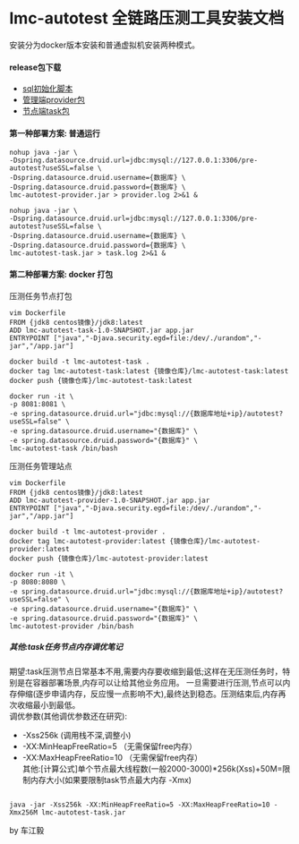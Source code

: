# lmc-autotest 全链路压测工具安装文档
 安装分为docker版本安装和普通虚拟机安装两种模式。

#### release包下载
* [sql初始化脚本](/doc/install.sql )
* [管理端provider包](https://gitee.com/chejiangyi/lmc-autotest/releases/ )
* [节点端task包](https://gitee.com/chejiangyi/lmc-autotest/releases/ )


#### 第一种部署方案: 普通运行
```
nohup java -jar \
-Dspring.datasource.druid.url=jdbc:mysql://127.0.0.1:3306/pre-autotest?useSSL=false \
-Dspring.datasource.druid.username={数据库} \
-Dspring.datasource.druid.password={数据库} \
lmc-autotest-provider.jar > provider.log 2>&1 &

nohup java -jar \
-Dspring.datasource.druid.url=jdbc:mysql://127.0.0.1:3306/pre-autotest?useSSL=false \
-Dspring.datasource.druid.username={数据库} \
-Dspring.datasource.druid.password={数据库} \
lmc-autotest-task.jar > task.log 2>&1 &
```

#### 第二种部署方案: docker 打包
压测任务节点打包
```
vim Dockerfile
FROM {jdk8 centos镜像}/jdk8:latest
ADD lmc-autotest-task-1.0-SNAPSHOT.jar app.jar
ENTRYPOINT ["java","-Djava.security.egd=file:/dev/./urandom","-jar","/app.jar"]

docker build -t lmc-autotest-task .
docker tag lmc-autotest-task:latest {镜像仓库}/lmc-autotest-task:latest
docker push {镜像仓库}/lmc-autotest-task:latest

docker run -it \
-p 8081:8081 \
-e spring.datasource.druid.url="jdbc:mysql://{数据库地址+ip}/autotest?useSSL=false" \
-e spring.datasource.druid.username="{数据库}" \
-e spring.datasource.druid.password="{数据库}" \
lmc-autotest-task /bin/bash
```
压测任务管理站点
```
vim Dockerfile
FROM {jdk8 centos镜像}/jdk8:latest
ADD lmc-autotest-provider-1.0-SNAPSHOT.jar app.jar
ENTRYPOINT ["java","-Djava.security.egd=file:/dev/./urandom","-jar","/app.jar"]

docker build -t lmc-autotest-provider .
docker tag lmc-autotest-provider:latest {镜像仓库}/lmc-autotest-provider:latest
docker push {镜像仓库}/lmc-autotest-provider:latest

docker run -it \
-p 8080:8080 \
-e spring.datasource.druid.url="jdbc:mysql://{数据库地址+ip}/autotest?useSSL=false" \
-e spring.datasource.druid.username="{数据库}" \
-e spring.datasource.druid.password="{数据库}" \
lmc-autotest-provider /bin/bash
```

##### 其他:task任务节点内存调优笔记
期望:task压测节点日常基本不用,需要内存要收缩到最低;这样在无压测任务时，特别是在容器部署场景,内存可以让给其他业务应用。
一旦需要进行压测,节点可以内存伸缩(逐步申请内存，反应慢一点影响不大),最终达到稳态。压测结束后,内存再次收缩最小到最低。
<br/>调优参数(其他调优参数还在研究):
* -Xss256k (调用栈不深,调整小)
* -XX:MinHeapFreeRatio=5 （无需保留free内存）
* -XX:MaxHeapFreeRatio=10 （无需保留free内存）
<br/>其他:[计算公式]单个节点最大线程数(一般2000-3000)*256k(Xss)+50M=限制内存大小(如果要限制task节点最大内存 -Xmx)
```

java -jar -Xss256k -XX:MinHeapFreeRatio=5 -XX:MaxHeapFreeRatio=10 -Xmx256M lmc-autotest-task.jar
```

by 车江毅